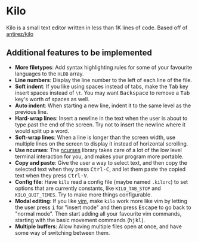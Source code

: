 # Kilo

Kilo is a small text editor written in less than 1K lines of code.
Based off of [antirez/kilo](https://github.com/antirez/kilo)

## Additional features to be implemented
* **More filetypes**: Add syntax highlighting rules for some of your
  favourite languages to the `HLDB` array.
* **Line numbers**: Display the line number to the left of each line of
  the file.
* **Soft indent**: If you like using spaces instead of tabs, make the
  <kbd>Tab</kbd> key insert spaces instead of `\t`. You may want
  <kbd>Backspace</kbd> to remove a <kbd>Tab</kbd> key's worth of spaces
  as well.
* **Auto indent**: When starting a new line, indent it to the same level
  as the previous line.
* **Hard-wrap lines**: Insert a newline in the text when the user is
  about to type past the end of the screen. Try not to insert the
  newline where it would split up a word.
* **Soft-wrap lines**: When a line is longer than the screen width, use
  multiple lines on the screen to display it instead of horizontal
  scrolling.
* **Use ncurses**: The [ncurses](https://en.wikipedia.org/wiki/Ncurses)
  library takes care of a lot of the low level terminal interaction for
  you, and makes your program more portable.
* **Copy and paste**: Give the user a way to select text, and then copy
  the selected text when they press <kbd>Ctrl-C</kbd>, and let them
  paste the copied text when they press <kbd>Ctrl-V</kbd>.
* **Config file**: Have `kilo` read a config file (maybe named `.kilorc`)
  to set options that are currently constants, like `KILO_TAB_STOP` and
  `KILO_QUIT_TIMES`. Try to make more things configurable.
* **Modal editing**: If you like [vim](http://www.vim.org/), make `kilo`
  work more like vim by letting the user press <kbd>i</kbd> for "insert
  mode" and then press <kbd>Escape</kbd> to go back to "normal mode".
  Then start adding all your favourite vim commands, starting with the
  basic movement commands
  (<kbd>h</kbd><kbd>j</kbd><kbd>k</kbd><kbd>l</kbd>).
* **Multiple buffers**: Allow having multiple files open at once, and
  have some way of switching between them.
